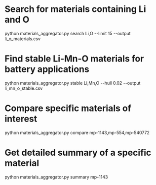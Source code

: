 # Search for materials containing Li and O
python materials_aggregator.py search Li,O --limit 15 --output li_o_materials.csv

# Find stable Li-Mn-O materials for battery applications
python materials_aggregator.py stable Li,Mn,O --hull 0.02 --output li_mn_o_stable.csv

# Compare specific materials of interest
python materials_aggregator.py compare mp-1143,mp-554,mp-540772

# Get detailed summary of a specific material
python materials_aggregator.py summary mp-1143
